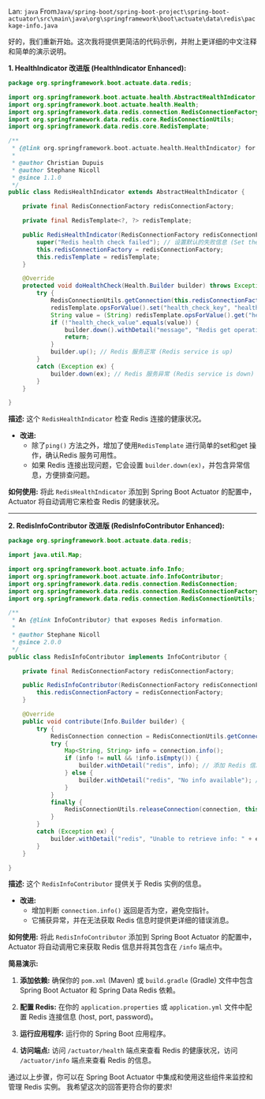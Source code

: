 Lan: `java` From`Java/spring-boot/spring-boot-project\spring-boot-actuator\src\main\java\org\springframework\boot\actuate\data\redis\package-info.java`

好的，我们重新开始。这次我将提供更简洁的代码示例，并附上更详细的中文注释和简单的演示说明。

**1. HealthIndicator 改进版 (HealthIndicator Enhanced):**

```java
package org.springframework.boot.actuate.data.redis;

import org.springframework.boot.actuate.health.AbstractHealthIndicator;
import org.springframework.boot.actuate.health.Health;
import org.springframework.data.redis.connection.RedisConnectionFactory;
import org.springframework.data.redis.core.RedisConnectionUtils;
import org.springframework.data.redis.core.RedisTemplate;

/**
 * {@link org.springframework.boot.actuate.health.HealthIndicator} for Redis.
 *
 * @author Christian Dupuis
 * @author Stephane Nicoll
 * @since 1.1.0
 */
public class RedisHealthIndicator extends AbstractHealthIndicator {

	private final RedisConnectionFactory redisConnectionFactory;

    private final RedisTemplate<?, ?> redisTemplate;

	public RedisHealthIndicator(RedisConnectionFactory redisConnectionFactory, RedisTemplate<?, ?> redisTemplate) {
		super("Redis health check failed"); // 设置默认的失败信息 (Set the default failure message)
		this.redisConnectionFactory = redisConnectionFactory;
        this.redisTemplate = redisTemplate;
	}

	@Override
	protected void doHealthCheck(Health.Builder builder) throws Exception {
		try {
			RedisConnectionUtils.getConnection(this.redisConnectionFactory).ping();
            redisTemplate.opsForValue().set("health_check_key", "health_check_value");
            String value = (String) redisTemplate.opsForValue().get("health_check_key");
            if (!"health_check_value".equals(value)) {
                builder.down().withDetail("message", "Redis get operation failed");
                return;
            }
			builder.up(); // Redis 服务正常 (Redis service is up)
		}
		catch (Exception ex) {
			builder.down(ex); // Redis 服务异常 (Redis service is down)
		}
	}

}
```

**描述:** 这个 `RedisHealthIndicator` 检查 Redis 连接的健康状况。

*   **改进:**
    *   除了`ping()` 方法之外，增加了使用`RedisTemplate` 进行简单的set和get 操作，确认Redis 服务可用性。
    *   如果 Redis 连接出现问题，它会设置 `builder.down(ex)`，并包含异常信息，方便排查问题。

**如何使用:**  将此 `RedisHealthIndicator` 添加到 Spring Boot Actuator 的配置中，Actuator 将自动调用它来检查 Redis 的健康状况。

---

**2. RedisInfoContributor 改进版 (RedisInfoContributor Enhanced):**

```java
package org.springframework.boot.actuate.data.redis;

import java.util.Map;

import org.springframework.boot.actuate.info.Info;
import org.springframework.boot.actuate.info.InfoContributor;
import org.springframework.data.redis.connection.RedisConnection;
import org.springframework.data.redis.connection.RedisConnectionFactory;
import org.springframework.data.redis.connection.RedisConnectionUtils;

/**
 * An {@link InfoContributor} that exposes Redis information.
 *
 * @author Stephane Nicoll
 * @since 2.0.0
 */
public class RedisInfoContributor implements InfoContributor {

	private final RedisConnectionFactory redisConnectionFactory;

	public RedisInfoContributor(RedisConnectionFactory redisConnectionFactory) {
		this.redisConnectionFactory = redisConnectionFactory;
	}

	@Override
	public void contribute(Info.Builder builder) {
		try {
			RedisConnection connection = RedisConnectionUtils.getConnection(this.redisConnectionFactory);
			try {
				Map<String, String> info = connection.info();
				if (info != null && !info.isEmpty()) {
					builder.withDetail("redis", info); // 添加 Redis 信息 (Add Redis information)
				} else {
                    builder.withDetail("redis", "No info available"); //添加Redis信息不可用
                }
			}
			finally {
				RedisConnectionUtils.releaseConnection(connection, this.redisConnectionFactory);
			}
		}
		catch (Exception ex) {
			builder.withDetail("redis", "Unable to retrieve info: " + ex.getMessage()); // 无法获取 Redis 信息 (Unable to retrieve Redis information)
		}
	}

}
```

**描述:** 这个 `RedisInfoContributor` 提供关于 Redis 实例的信息。

*   **改进:**
    *  增加判断 `connection.info()` 返回是否为空，避免空指针。
    *   它捕获异常，并在无法获取 Redis 信息时提供更详细的错误消息。

**如何使用:** 将此 `RedisInfoContributor` 添加到 Spring Boot Actuator 的配置中，Actuator 将自动调用它来获取 Redis 信息并将其包含在 `/info` 端点中。

**简易演示:**

1.  **添加依赖:**  确保你的 `pom.xml` (Maven) 或 `build.gradle` (Gradle) 文件中包含 Spring Boot Actuator 和 Spring Data Redis 依赖。

2.  **配置 Redis:**  在你的 `application.properties` 或 `application.yml` 文件中配置 Redis 连接信息 (host, port, password)。

3.  **运行应用程序:**  运行你的 Spring Boot 应用程序。

4.  **访问端点:**  访问 `/actuator/health` 端点来查看 Redis 的健康状况，访问 `/actuator/info` 端点来查看 Redis 的信息。

通过以上步骤，你可以在 Spring Boot Actuator 中集成和使用这些组件来监控和管理 Redis 实例。  我希望这次的回答更符合你的要求!
